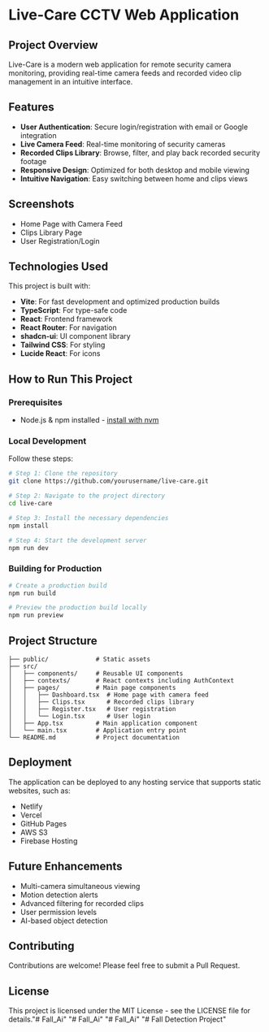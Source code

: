 # Live-Care CCTV Web Application

## Project Overview
Live-Care is a modern web application for remote security camera monitoring, providing real-time camera feeds and recorded video clip management in an intuitive interface.

## Features
- **User Authentication**: Secure login/registration with email or Google integration
- **Live Camera Feed**: Real-time monitoring of security cameras
- **Recorded Clips Library**: Browse, filter, and play back recorded security footage
- **Responsive Design**: Optimized for both desktop and mobile viewing
- **Intuitive Navigation**: Easy switching between home and clips views

## Screenshots
- Home Page with Camera Feed
- Clips Library Page
- User Registration/Login

## Technologies Used
This project is built with:
- **Vite**: For fast development and optimized production builds
- **TypeScript**: For type-safe code
- **React**: Frontend framework
- **React Router**: For navigation
- **shadcn-ui**: UI component library
- **Tailwind CSS**: For styling
- **Lucide React**: For icons

## How to Run This Project

### Prerequisites
- Node.js & npm installed - [install with nvm](https://github.com/nvm-sh/nvm#installing-and-updating)

### Local Development
Follow these steps:

```sh
# Step 1: Clone the repository
git clone https://github.com/yourusername/live-care.git

# Step 2: Navigate to the project directory
cd live-care

# Step 3: Install the necessary dependencies
npm install

# Step 4: Start the development server
npm run dev
```

### Building for Production
```sh
# Create a production build
npm run build

# Preview the production build locally
npm run preview
```

## Project Structure
```
├── public/             # Static assets
├── src/
│   ├── components/     # Reusable UI components
│   ├── contexts/       # React contexts including AuthContext
│   ├── pages/          # Main page components
│   │   ├── Dashboard.tsx  # Home page with camera feed
│   │   ├── Clips.tsx      # Recorded clips library
│   │   ├── Register.tsx   # User registration
│   │   └── Login.tsx      # User login
│   ├── App.tsx         # Main application component
│   └── main.tsx        # Application entry point
└── README.md           # Project documentation
```

## Deployment
The application can be deployed to any hosting service that supports static websites, such as:
- Netlify
- Vercel
- GitHub Pages
- AWS S3
- Firebase Hosting

## Future Enhancements
- Multi-camera simultaneous viewing
- Motion detection alerts
- Advanced filtering for recorded clips
- User permission levels
- AI-based object detection

## Contributing
Contributions are welcome! Please feel free to submit a Pull Request.

## License
This project is licensed under the MIT License - see the LICENSE file for details."# Fall_Ai" 
"# Fall_Ai" 
"# Fall_Ai" 
"# Fall Detection Project" 
